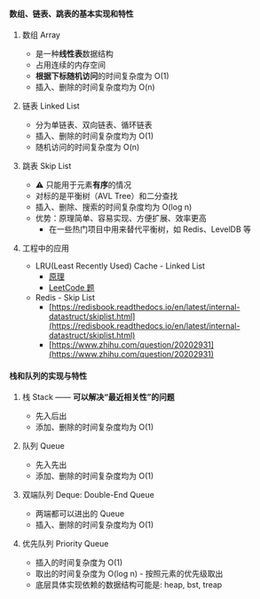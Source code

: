 #### 数组、链表、跳表的基本实现和特性

1. 数组 Array

    - 是一种**线性表**数据结构
    - 占用连续的内存空间
    - **根据下标随机访问**的时间复杂度为 O(1)
    - 插入、删除的时间复杂度均为 O(n)

2. 链表 Linked List

    - 分为单链表、双向链表、循环链表
    - 插入、删除的时间复杂度均为 O(1)
    - 随机访问的时间复杂度为 O(n)

3. 跳表 Skip List

    - ⚠️ 只能用于元素**有序**的情况
    - 对标的是平衡树（AVL Tree）和二分查找
    - 插入、删除、搜索的时间复杂度均为 O(log n)
    - 优势：原理简单、容易实现、方便扩展、效率更高
        - 在一些热门项目中用来替代平衡树，如 Redis、LevelDB 等

4. 工程中的应用
    - LRU(Least Recently Used) Cache - Linked List
        - [原理](https://www.jianshu.com/p/b1ab4a170c3c)
        - [LeetCode 题](https://leetcode-cn.com/problems/lru-cache/)
    - Redis - Skip List
        - [https://redisbook.readthedocs.io/en/latest/internal-datastruct/skiplist.html](https://redisbook.readthedocs.io/en/latest/internal-datastruct/skiplist.html)
        - [https://www.zhihu.com/question/20202931](https://www.zhihu.com/question/20202931)

#### 栈和队列的实现与特性

1. 栈 Stack —— **可以解决“最近相关性”的问题**

    - 先入后出
    - 添加、删除的时间复杂度均为 O(1)

2. 队列 Queue

    - 先入先出
    - 添加、删除的时间复杂度均为 O(1)

3. 双端队列 Deque: Double-End Queue

    - 两端都可以进出的 Queue
    - 插入、删除的时间复杂度均为 O(1)

4. 优先队列 Priority Queue
    - 插入的时间复杂度为 O(1)
    - 取出的时间复杂度为 O(log n) - 按照元素的优先级取出
    - 底层具体实现依赖的数据结构可能是: heap, bst, treap
